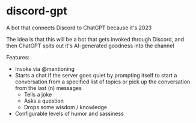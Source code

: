 # discord-gpt
A bot that connects Discord to ChatGPT because it's 2023

The idea is that this will be a bot that gets invoked through Discord, and then ChatGPT spits out it's AI-generated goodness into the channel

Features:
- Invoke via @mentioning
- Starts a chat if the server goes quiet by prompting itself to start a conversation from a specified list of topics or pick up the conversation from the last (n) messages 
  - Tells a joke
  - Asks a question
  - Drops some wisdom / knowledge
- Configurable levels of humor and sassiness
